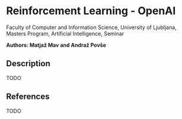 # Reinforcement Learning - OpenAI

Faculty of Computer and Information Science, University of Ljubljana, Masters Program, Artificial Intelligence, Seminar

**Authors: Matjaž Mav and Andraž Povše**

## Description

TODO

## References

TODO